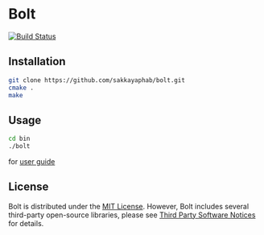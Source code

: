 # Bolt
[![Build Status](https://travis-ci.org/sakkayaphab/bolt.svg?branch=master)](https://travis-ci.org/sakkayaphab/bolt)


## Installation
```sh
git clone https://github.com/sakkayaphab/bolt.git
cmake .
make
```


## Usage
```sh
cd bin
./bolt
```
for [user guide][UserGuide]


[UserGuide]:docs/README.md

## License
Bolt is distributed under the [MIT License][MITLicense]. However, Bolt includes several third-party open-source libraries, please see [Third Party Software Notices][LICENSETHIRDPARTY] for details.


[MITLicense]:LICENSE
[LICENSETHIRDPARTY]:THIRD-PARTY-LICENSE